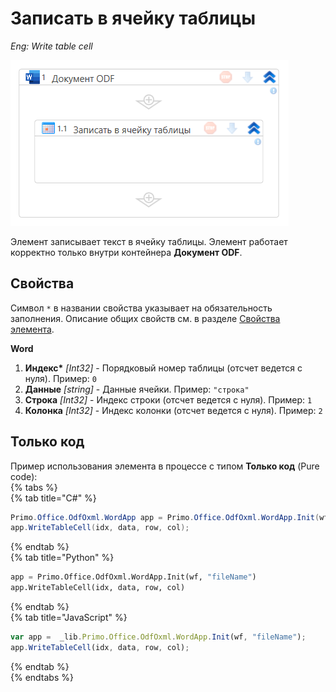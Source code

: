 # Записать в ячейку таблицы

*Eng: Write table cell*


![](../../../../.gitbook/assets1/writetablecell.png)

Элемент записывает текст в ячейку таблицы. Элемент работает корректно только внутри контейнера **Документ ODF**.

## Свойства
Символ `*` в названии свойства указывает на обязательность заполнения. 
Описание общих свойств см. в разделе [Свойства элемента](https://docs.primo-rpa.ru/primo-rpa/primo-studio/process/elements#svoistva-elementa).

**Word**  
1. **Индекс\*** *[Int32]* - Порядковый номер таблицы (отсчет ведется с нуля). Пример: `0`  
1. **Данные** *[string]* - Данные ячейки. Пример: `"строка"`  
1. **Строка** *[Int32]* - Индекс строки  (отсчет ведется с нуля). Пример: `1`  
1. **Колонка** *[Int32]* - Индекс колонки  (отсчет ведется с нуля). Пример: `2`  

## Только код  
Пример использования элемента в процессе с типом **Только код** (Pure code):  
{% tabs %}  
{% tab title="C#" %}  
```csharp  
Primo.Office.OdfOxml.WordApp app = Primo.Office.OdfOxml.WordApp.Init(wf, "fileName");  
app.WriteTableCell(idx, data, row, col);  
```
{% endtab %}  
{% tab title="Python" %}  
```python  
app = Primo.Office.OdfOxml.WordApp.Init(wf, "fileName")  
app.WriteTableCell(idx, data, row, col)  
```
{% endtab %}  
{% tab title="JavaScript" %}  
```javascript  
var app =  _lib.Primo.Office.OdfOxml.WordApp.Init(wf, "fileName");  
app.WriteTableCell(idx, data, row, col);  
```
{% endtab %}  
{% endtabs %}  
